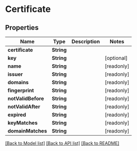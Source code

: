 # Certificate

## Properties

Name | Type | Description | Notes
------------ | ------------- | ------------- | -------------
**certificate** | **String** |  | 
**key** | **String** |  | [optional] 
**name** | **String** |  | [readonly] 
**issuer** | **String** |  | [readonly] 
**domains** | **String** |  | [readonly] 
**fingerprint** | **String** |  | [readonly] 
**notValidBefore** | **String** |  | [readonly] 
**notValidAfter** | **String** |  | [readonly] 
**expired** | **String** |  | [readonly] 
**keyMatches** | **String** |  | [readonly] 
**domainMatches** | **String** |  | [readonly] 

[[Back to Model list]](../README.md#documentation-for-models) [[Back to API list]](../README.md#documentation-for-api-endpoints) [[Back to README]](../README.md)


